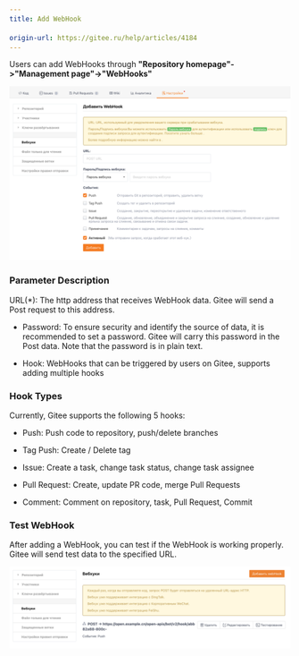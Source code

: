 ```yaml
---
title: Add WebHook

origin-url: https://gitee.ru/help/articles/4184
---
```


Users can add WebHooks through **"Repository homepage"->"Management page"->"WebHooks"**

![](how-to-add-webhook.assets/image.png)

### Parameter Description

URL(*): The http address that receives WebHook data. Gitee will send a Post request to this address.

- Password: To ensure security and identify the source of data, it is recommended to set a password. Gitee will carry this password in the Post data. Note that the password is in plain text.

- Hook: WebHooks that can be triggered by users on Gitee, supports adding multiple hooks

### Hook Types

Currently, Gitee supports the following 5 hooks:

- Push: Push code to repository, push/delete branches

- Tag Push: Create / Delete tag

- Issue: Create a task, change task status, change task assignee

- Pull Request: Create, update PR code, merge Pull Requests

- Comment: Comment on repository, task, Pull Request, Commit

### Test WebHook

After adding a WebHook, you can test if the WebHook is working properly. Gitee will send test data to the specified URL.

![](how-to-add-webhook.assets/image-1.png)